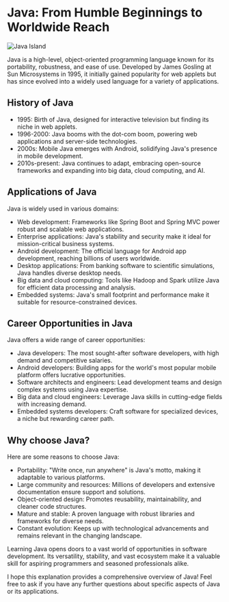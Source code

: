 
# Java: From Humble Beginnings to Worldwide Reach

![Java Island](https://s3.amazonaws.com/codecademy-content/courses/learn-java/overview-java/Java+Island.jpg)

Java is a high-level, object-oriented programming language known for its portability, robustness, and ease of use. Developed by James Gosling at Sun Microsystems in 1995, it initially gained popularity for web applets but has since evolved into a widely used language for a variety of applications.

## History of Java

- 1995: Birth of Java, designed for interactive television but finding its niche in web applets.
- 1996-2000: Java booms with the dot-com boom, powering web applications and server-side technologies.
- 2000s: Mobile Java emerges with Android, solidifying Java's presence in mobile development.
- 2010s-present: Java continues to adapt, embracing open-source frameworks and expanding into big data, cloud computing, and AI.

## Applications of Java

Java is widely used in various domains:

- Web development: Frameworks like Spring Boot and Spring MVC power robust and scalable web applications.
- Enterprise applications: Java's stability and security make it ideal for mission-critical business systems.
- Android development: The official language for Android app development, reaching billions of users worldwide.
- Desktop applications: From banking software to scientific simulations, Java handles diverse desktop needs.
- Big data and cloud computing: Tools like Hadoop and Spark utilize Java for efficient data processing and analysis.
- Embedded systems: Java's small footprint and performance make it suitable for resource-constrained devices.

## Career Opportunities in Java

Java offers a wide range of career opportunities:

- Java developers: The most sought-after software developers, with high demand and competitive salaries.
- Android developers: Building apps for the world's most popular mobile platform offers lucrative opportunities.
- Software architects and engineers: Lead development teams and design complex systems using Java expertise.
- Big data and cloud engineers: Leverage Java skills in cutting-edge fields with increasing demand.
- Embedded systems developers: Craft software for specialized devices, a niche but rewarding career path.

## Why choose Java?

Here are some reasons to choose Java:

- Portability: "Write once, run anywhere" is Java's motto, making it adaptable to various platforms.
- Large community and resources: Millions of developers and extensive documentation ensure support and solutions.
- Object-oriented design: Promotes reusability, maintainability, and cleaner code structures.
- Mature and stable: A proven language with robust libraries and frameworks for diverse needs.
- Constant evolution: Keeps up with technological advancements and remains relevant in the changing landscape.

Learning Java opens doors to a vast world of opportunities in software development. Its versatility, stability, and vast ecosystem make it a valuable skill for aspiring programmers and seasoned professionals alike.

I hope this explanation provides a comprehensive overview of Java! Feel free to ask if you have any further questions about specific aspects of Java or its applications.